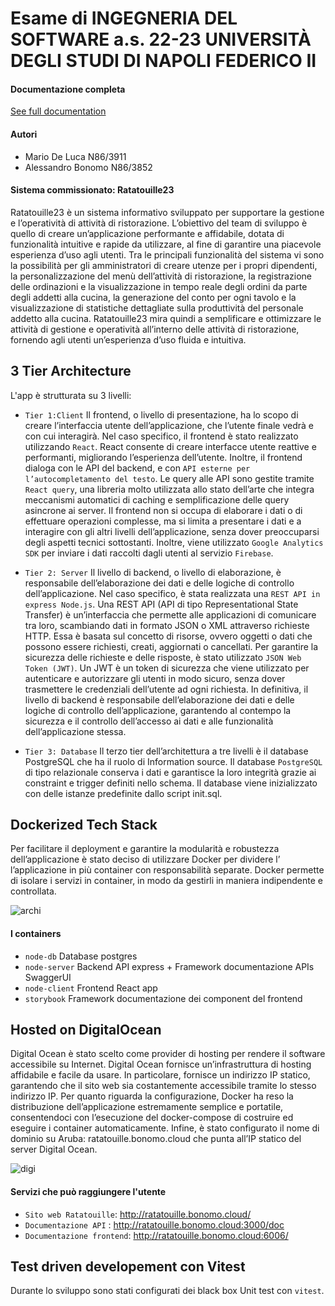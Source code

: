 # Esame di INGEGNERIA DEL SOFTWARE a.s. 22-23 UNIVERSITÀ DEGLI STUDI DI NAPOLI FEDERICO II 
#### Documentazione completa
[See full documentation](https://github.com/macro21KGB/Esame-INGSW-22-23/blob/0a892bc2036aad68a2edb86f2f5b047fca5ade6e/DOC_ING_SW_2022_23.pdf)
#### Autori
- Mario De Luca N86/3911
- Alessandro Bonomo N86/3852
#### Sistema commissionato: Ratatouille23
Ratatouille23 è un sistema informativo sviluppato per supportare la gestione e l’operatività
di attività di ristorazione. L’obiettivo del team di sviluppo è quello di creare un’applicazione
performante e affidabile, dotata di funzionalità intuitive e rapide da utilizzare, al fine di garantire
una piacevole esperienza d’uso agli utenti. Tra le principali funzionalità del sistema vi sono la
possibilità per gli amministratori di creare utenze per i propri dipendenti, la personalizzazione del
menù dell’attività di ristorazione, la registrazione delle ordinazioni e la visualizzazione in tempo
reale degli ordini da parte degli addetti alla cucina, la generazione del conto per ogni tavolo
e la visualizzazione di statistiche dettagliate sulla produttività del personale addetto alla cucina.
Ratatouille23 mira quindi a semplificare e ottimizzare le attività di gestione e operatività all’interno
delle attività di ristorazione, fornendo agli utenti un’esperienza d’uso fluida e intuitiva.
## 3 Tier Architecture
L'app è strutturata su 3 livelli:

- `Tier 1:Client` Il frontend, o livello di presentazione, ha lo scopo di creare l’interfaccia utente dell’applicazione, che
l’utente finale vedrà e con cui interagirà. Nel caso specifico, il frontend è stato realizzato utilizzando `React`. React consente di creare interfacce utente reattive e performanti, migliorando l’esperienza
dell’utente. Inoltre, il frontend dialoga con le API del backend, e con `API esterne per l’autocompletamento del testo`. Le query alle API sono gestite tramite `React query`, una libreria molto utilizzata
allo stato dell’arte che integra meccanismi automatici di caching e semplificazione delle query asincrone
ai server. Il frontend non si occupa di elaborare i dati o di effettuare operazioni complesse, ma si limita
a presentare i dati e a interagire con gli altri livelli dell’applicazione, senza dover preoccuparsi degli
aspetti tecnici sottostanti. Inoltre, viene utilizzato `Google Analytics SDK` per inviare i dati raccolti dagli utenti al servizio `Firebase`.

- `Tier 2: Server` Il livello di backend, o livello di elaborazione, è responsabile dell’elaborazione dei dati e delle logiche di
controllo dell’applicazione. Nel caso specifico, è stata realizzata una `REST API in express Node.js`.
Una REST API (API di tipo Representational State Transfer) è un’interfaccia che permette alle
applicazioni di comunicare tra loro, scambiando dati in formato JSON o XML attraverso richieste
HTTP. Essa è basata sul concetto di risorse, ovvero oggetti o dati che possono essere richiesti, creati,
aggiornati o cancellati. Per garantire la sicurezza delle richieste e delle risposte, è stato utilizzato
`JSON Web Token (JWT)`. Un JWT è un token di sicurezza che viene utilizzato per autenticare
e autorizzare gli utenti in modo sicuro, senza dover trasmettere le credenziali dell’utente ad ogni
richiesta. In definitiva, il livello di backend è responsabile dell’elaborazione dei dati e delle logiche di
controllo dell’applicazione, garantendo al contempo la sicurezza e il controllo dell’accesso ai dati e alle
funzionalità dell’applicazione stessa.

- `Tier 3: Database` Il terzo tier dell’architettura a tre livelli è il database PostgreSQL che ha il ruolo di Information source.
Il database `PostgreSQL` di tipo relazionale conserva i dati e garantisce la loro integrità grazie ai
constraint e trigger definiti nello schema. Il database viene inizializzato con delle istanze predefinite
dallo script init.sql.

## Dockerized Tech Stack
Per facilitare il deployment e garantire la modularità e robustezza dell’applicazione è stato deciso di
utilizzare Docker per dividere l’ l’applicazione in più container con responsabilità separate. Docker
permette di isolare i servizi in container, in modo da gestirli in maniera indipendente e controllata.

![archi](https://github.com/macro21KGB/Esame-INGSW-22-23/assets/75626033/55c63e19-2623-4515-bada-8cdbfca93e5b)
#### I containers
- `node-db` Database postgres
- `node-server` Backend API express + Framework documentazione APIs SwaggerUI 
- `node-client` Frontend React app
- `storybook` Framework documentazione dei component del frontend

## Hosted on DigitalOcean
Digital Ocean è stato scelto come provider di hosting per rendere il software accessibile su Internet.
Digital Ocean fornisce un’infrastruttura di hosting affidabile e facile da usare. In particolare, fornisce
un indirizzo IP statico, garantendo che il sito web sia costantemente accessibile tramite lo stesso
indirizzo IP. Per quanto riguarda la configurazione, Docker ha reso la distribuzione dell’applicazione
estremamente semplice e portatile, consentendoci con l’esecuzione del docker-compose di costruire ed
eseguire i container automaticamente. Infine, è stato configurato il nome di dominio su Aruba:
ratatouille.bonomo.cloud che punta all’IP statico del server Digital Ocean.

![digi](https://github.com/macro21KGB/Esame-INGSW-22-23/assets/75626033/62c071f1-0fb7-46ac-ba6d-bfe6b8a9febd)

#### Servizi che può raggiungere l'utente

- `Sito web Ratatouille`: http://ratatouille.bonomo.cloud/
- `Documentazione API` : http://ratatouille.bonomo.cloud:3000/doc
- `Documentazione frontend`: http://ratatouille.bonomo.cloud:6006/

## Test driven developement con Vitest
Durante lo sviluppo sono stati configurati dei black box Unit test con `vitest`. 
